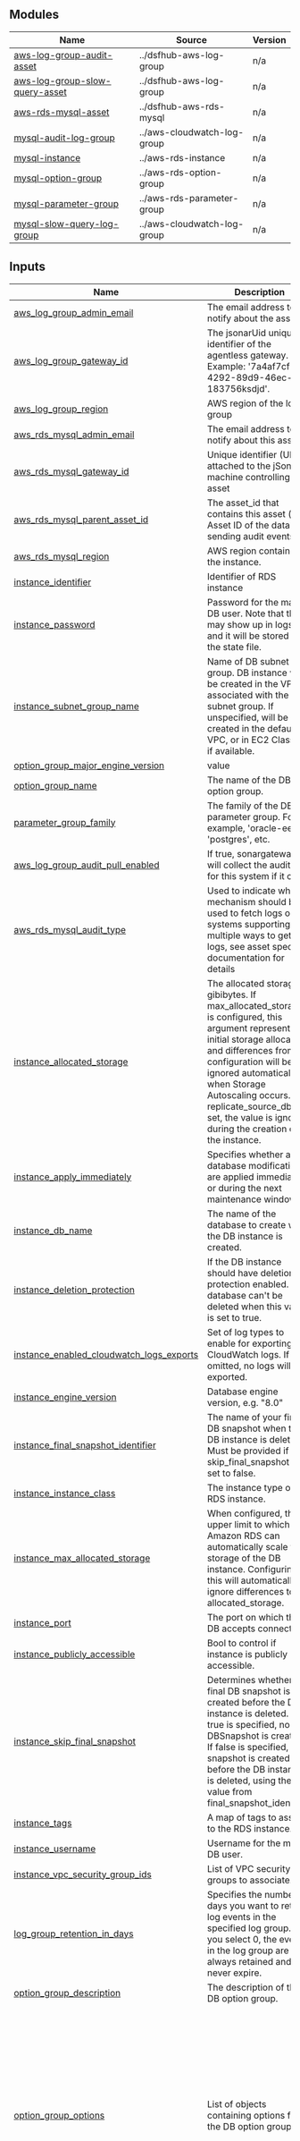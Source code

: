 <!-- BEGIN_TF_DOCS -->


## Modules

| Name | Source | Version |
|------|--------|---------|
| <a name="module_aws-log-group-audit-asset"></a> [aws-log-group-audit-asset](#module\_aws-log-group-audit-asset) | ../dsfhub-aws-log-group | n/a |
| <a name="module_aws-log-group-slow-query-asset"></a> [aws-log-group-slow-query-asset](#module\_aws-log-group-slow-query-asset) | ../dsfhub-aws-log-group | n/a |
| <a name="module_aws-rds-mysql-asset"></a> [aws-rds-mysql-asset](#module\_aws-rds-mysql-asset) | ../dsfhub-aws-rds-mysql | n/a |
| <a name="module_mysql-audit-log-group"></a> [mysql-audit-log-group](#module\_mysql-audit-log-group) | ../aws-cloudwatch-log-group | n/a |
| <a name="module_mysql-instance"></a> [mysql-instance](#module\_mysql-instance) | ../aws-rds-instance | n/a |
| <a name="module_mysql-option-group"></a> [mysql-option-group](#module\_mysql-option-group) | ../aws-rds-option-group | n/a |
| <a name="module_mysql-parameter-group"></a> [mysql-parameter-group](#module\_mysql-parameter-group) | ../aws-rds-parameter-group | n/a |
| <a name="module_mysql-slow-query-log-group"></a> [mysql-slow-query-log-group](#module\_mysql-slow-query-log-group) | ../aws-cloudwatch-log-group | n/a |

## Inputs

| Name | Description | Type | Default | Required |
|------|-------------|------|---------|:--------:|
| <a name="input_aws_log_group_admin_email"></a> [aws\_log\_group\_admin\_email](#input\_aws\_log\_group\_admin\_email) | The email address to notify about the asset. | `string` | n/a | yes |
| <a name="input_aws_log_group_gateway_id"></a> [aws\_log\_group\_gateway\_id](#input\_aws\_log\_group\_gateway\_id) | The jsonarUid unique identifier of the agentless gateway. Example: '7a4af7cf-4292-89d9-46ec-183756ksdjd'. | `string` | n/a | yes |
| <a name="input_aws_log_group_region"></a> [aws\_log\_group\_region](#input\_aws\_log\_group\_region) | AWS region of the log group | `string` | n/a | yes |
| <a name="input_aws_rds_mysql_admin_email"></a> [aws\_rds\_mysql\_admin\_email](#input\_aws\_rds\_mysql\_admin\_email) | The email address to notify about this asset | `string` | n/a | yes |
| <a name="input_aws_rds_mysql_gateway_id"></a> [aws\_rds\_mysql\_gateway\_id](#input\_aws\_rds\_mysql\_gateway\_id) | Unique identifier (UID) attached to the jSonar machine controlling the asset | `string` | n/a | yes |
| <a name="input_aws_rds_mysql_parent_asset_id"></a> [aws\_rds\_mysql\_parent\_asset\_id](#input\_aws\_rds\_mysql\_parent\_asset\_id) | The asset\_id that contains this asset (e.g. Asset ID of the database sending audit events) | `string` | n/a | yes |
| <a name="input_aws_rds_mysql_region"></a> [aws\_rds\_mysql\_region](#input\_aws\_rds\_mysql\_region) | AWS region containing the instance. | `string` | n/a | yes |
| <a name="input_instance_identifier"></a> [instance\_identifier](#input\_instance\_identifier) | Identifier of RDS instance | `string` | n/a | yes |
| <a name="input_instance_password"></a> [instance\_password](#input\_instance\_password) | Password for the master DB user. Note that this may show up in logs, and it will be stored in the state file. | `string` | n/a | yes |
| <a name="input_instance_subnet_group_name"></a> [instance\_subnet\_group\_name](#input\_instance\_subnet\_group\_name) | Name of DB subnet group. DB instance will be created in the VPC associated with the DB subnet group. If unspecified, will be created in the default VPC, or in EC2 Classic, if available. | `string` | n/a | yes |
| <a name="input_option_group_major_engine_version"></a> [option\_group\_major\_engine\_version](#input\_option\_group\_major\_engine\_version) | value | `any` | n/a | yes |
| <a name="input_option_group_name"></a> [option\_group\_name](#input\_option\_group\_name) | The name of the DB option group. | `string` | n/a | yes |
| <a name="input_parameter_group_family"></a> [parameter\_group\_family](#input\_parameter\_group\_family) | The family of the DB parameter group. For example, 'oracle-ee', 'postgres', etc. | `string` | n/a | yes |
| <a name="input_aws_log_group_audit_pull_enabled"></a> [aws\_log\_group\_audit\_pull\_enabled](#input\_aws\_log\_group\_audit\_pull\_enabled) | If true, sonargateway will collect the audit logs for this system if it can. | `bool` | `false` | no |
| <a name="input_aws_rds_mysql_audit_type"></a> [aws\_rds\_mysql\_audit\_type](#input\_aws\_rds\_mysql\_audit\_type) | Used to indicate what mechanism should be used to fetch logs on systems supporting multiple ways to get logs, see asset specific documentation for details | `string` | `"LOG_GROUP"` | no |
| <a name="input_instance_allocated_storage"></a> [instance\_allocated\_storage](#input\_instance\_allocated\_storage) | The allocated storage in gibibytes. If max\_allocated\_storage is configured, this argument represents the initial storage allocation and differences from the configuration will be ignored automatically when Storage Autoscaling occurs. If replicate\_source\_db is set, the value is ignored during the creation of the instance. | `number` | `20` | no |
| <a name="input_instance_apply_immediately"></a> [instance\_apply\_immediately](#input\_instance\_apply\_immediately) | Specifies whether any database modifications are applied immediately, or during the next maintenance window. | `bool` | `true` | no |
| <a name="input_instance_db_name"></a> [instance\_db\_name](#input\_instance\_db\_name) | The name of the database to create when the DB instance is created. | `string` | `"testdb"` | no |
| <a name="input_instance_deletion_protection"></a> [instance\_deletion\_protection](#input\_instance\_deletion\_protection) | If the DB instance should have deletion protection enabled. The database can't be deleted when this value is set to true. | `bool` | `false` | no |
| <a name="input_instance_enabled_cloudwatch_logs_exports"></a> [instance\_enabled\_cloudwatch\_logs\_exports](#input\_instance\_enabled\_cloudwatch\_logs\_exports) | Set of log types to enable for exporting to CloudWatch logs. If omitted, no logs will be exported. | `list(string)` | <pre>[<br>  "audit",<br>  "slowquery"<br>]</pre> | no |
| <a name="input_instance_engine_version"></a> [instance\_engine\_version](#input\_instance\_engine\_version) | Database engine version, e.g. "8.0" | `string` | `null` | no |
| <a name="input_instance_final_snapshot_identifier"></a> [instance\_final\_snapshot\_identifier](#input\_instance\_final\_snapshot\_identifier) | The name of your final DB snapshot when this DB instance is deleted. Must be provided if skip\_final\_snapshot is set to false. | `string` | `null` | no |
| <a name="input_instance_instance_class"></a> [instance\_instance\_class](#input\_instance\_instance\_class) | The instance type of the RDS instance. | `string` | `"db.t3.small"` | no |
| <a name="input_instance_max_allocated_storage"></a> [instance\_max\_allocated\_storage](#input\_instance\_max\_allocated\_storage) | When configured, the upper limit to which Amazon RDS can automatically scale the storage of the DB instance. Configuring this will automatically ignore differences to allocated\_storage. | `number` | `null` | no |
| <a name="input_instance_port"></a> [instance\_port](#input\_instance\_port) | The port on which the DB accepts connections. | `string` | `null` | no |
| <a name="input_instance_publicly_accessible"></a> [instance\_publicly\_accessible](#input\_instance\_publicly\_accessible) | Bool to control if instance is publicly accessible. | `bool` | `true` | no |
| <a name="input_instance_skip_final_snapshot"></a> [instance\_skip\_final\_snapshot](#input\_instance\_skip\_final\_snapshot) | Determines whether a final DB snapshot is created before the DB instance is deleted. If true is specified, no DBSnapshot is created. If false is specified, a DB snapshot is created before the DB instance is deleted, using the value from final\_snapshot\_identifier. | `bool` | `true` | no |
| <a name="input_instance_tags"></a> [instance\_tags](#input\_instance\_tags) | A map of tags to assign to the RDS instance. | `map(string)` | `null` | no |
| <a name="input_instance_username"></a> [instance\_username](#input\_instance\_username) | Username for the master DB user. | `string` | `"admin"` | no |
| <a name="input_instance_vpc_security_group_ids"></a> [instance\_vpc\_security\_group\_ids](#input\_instance\_vpc\_security\_group\_ids) | List of VPC security groups to associate. | `list(string)` | `null` | no |
| <a name="input_log_group_retention_in_days"></a> [log\_group\_retention\_in\_days](#input\_log\_group\_retention\_in\_days) | Specifies the number of days you want to retain log events in the specified log group. If you select 0, the events in the log group are always retained and never expire. | `number` | `7` | no |
| <a name="input_option_group_description"></a> [option\_group\_description](#input\_option\_group\_description) | The description of the DB option group. | `string` | `null` | no |
| <a name="input_option_group_options"></a> [option\_group\_options](#input\_option\_group\_options) | List of objects containing options for the DB option group. | <pre>list(<br>    object({<br>      option_name = string<br>      option_settings = optional(<br>        list(<br>          object({<br>            name  = string<br>            value = string<br>          })<br>        ),<br>        null<br>      )<br>      port                           = optional(string, null)<br>      version                        = optional(string, null)<br>      db_security_group_memberships  = optional(list(string), null)<br>      vpc_security_group_memberships = optional(list(string), null)<br>    })<br>  )</pre> | <pre>[<br>  {<br>    "option_name": "MARIADB_AUDIT_PLUGIN",<br>    "option_settings": [<br>      {<br>        "name": "SERVER_AUDIT_EVENTS",<br>        "value": "CONNECT,QUERY,QUERY_DDL,QUERY_DML,QUERY_DCL"<br>      },<br>      {<br>        "name": "SERVER_AUDIT_EXCL_USERS",<br>        "value": "rdsadmin"<br>      }<br>    ]<br>  }<br>]</pre> | no |
| <a name="input_option_group_tags"></a> [option\_group\_tags](#input\_option\_group\_tags) | A map of tags to assign to the resource. | `map(string)` | `null` | no |
| <a name="input_parameter_group_description"></a> [parameter\_group\_description](#input\_parameter\_group\_description) | The description of the DB parameter group. | `string` | `null` | no |
| <a name="input_parameter_group_name"></a> [parameter\_group\_name](#input\_parameter\_group\_name) | The name of the DB parameter group. | `string` | `null` | no |
| <a name="input_parameter_group_parameters"></a> [parameter\_group\_parameters](#input\_parameter\_group\_parameters) | List of objects containing parameters for the DB parameter group. | <pre>list(<br>    object({<br>      name         = string<br>      apply_method = optional(string, "immediate")<br>      value        = any<br>    })<br>  )</pre> | <pre>[<br>  {<br>    "name": "slow_query_log",<br>    "value": 1<br>  },<br>  {<br>    "name": "long_query_time",<br>    "value": 60<br>  },<br>  {<br>    "name": "log_output",<br>    "value": "FILE"<br>  },<br>  {<br>    "name": "log_slow_admin_statements",<br>    "value": 1<br>  }<br>]</pre> | no |
| <a name="input_parameter_group_tags"></a> [parameter\_group\_tags](#input\_parameter\_group\_tags) | A map of tags to assign to the resource. | `map(string)` | `null` | no |

## Outputs

| Name | Description |
|------|-------------|
| <a name="output_aws-log-group-audit-asset"></a> [aws-log-group-audit-asset](#output\_aws-log-group-audit-asset) | aws log group audit asset |
| <a name="output_aws-log-group-slow-query-asset"></a> [aws-log-group-slow-query-asset](#output\_aws-log-group-slow-query-asset) | aws log group slow query asset |
| <a name="output_aws-rds-mysql-asset"></a> [aws-rds-mysql-asset](#output\_aws-rds-mysql-asset) | aws rds mysql asset |
| <a name="output_mysql-audit-log-group"></a> [mysql-audit-log-group](#output\_mysql-audit-log-group) | mysql audit log group |
| <a name="output_mysql-instance"></a> [mysql-instance](#output\_mysql-instance) | mysql instance |
| <a name="output_mysql-option-group"></a> [mysql-option-group](#output\_mysql-option-group) | mysql option group |
| <a name="output_mysql-slow-query-log-group"></a> [mysql-slow-query-log-group](#output\_mysql-slow-query-log-group) | mysql slow query log group |
<!-- END_TF_DOCS -->